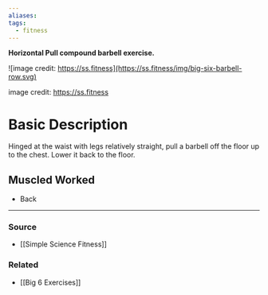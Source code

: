 ```yaml
---
aliases: 
tags:
  - fitness
---
```

**Horizontal Pull compound barbell exercise.**

![image credit: https://ss.fitness](https://ss.fitness/img/big-six-barbell-row.svg)

image credit: https://ss.fitness

# Basic Description

Hinged at the waist with legs relatively straight, pull a barbell off the floor up to the chest. Lower it back to the floor.

## Muscled Worked

- Back

---

### Source
- [[Simple Science Fitness]]

### Related
- [[Big 6 Exercises]]